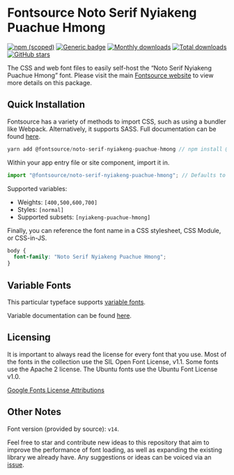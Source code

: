 # Fontsource Noto Serif Nyiakeng Puachue Hmong

[![npm (scoped)](https://img.shields.io/npm/v/@fontsource/noto-serif-nyiakeng-puachue-hmong?color=brightgreen)](https://www.npmjs.com/package/@fontsource/noto-serif-nyiakeng-puachue-hmong) [![Generic badge](https://img.shields.io/badge/fontsource-passing-brightgreen)](https://github.com/fontsource/fontsource) [![Monthly downloads](https://badgen.net/npm/dm/@fontsource/noto-serif-nyiakeng-puachue-hmong)](https://github.com/fontsource/fontsource) [![Total downloads](https://badgen.net/npm/dt/@fontsource/noto-serif-nyiakeng-puachue-hmong)](https://github.com/fontsource/fontsource) [![GitHub stars](https://img.shields.io/github/stars/fontsource/fontsource.svg?style=social&label=Star)](https://github.com/fontsource/fontsource/stargazers)

The CSS and web font files to easily self-host the “Noto Serif Nyiakeng Puachue Hmong” font. Please visit the main [Fontsource website](https://fontsource.org/fonts/noto-serif-nyiakeng-puachue-hmong) to view more details on this package.

## Quick Installation

Fontsource has a variety of methods to import CSS, such as using a bundler like Webpack. Alternatively, it supports SASS. Full documentation can be found [here](https://fontsource.org/docs/introduction).

```javascript
yarn add @fontsource/noto-serif-nyiakeng-puachue-hmong // npm install @fontsource/noto-serif-nyiakeng-puachue-hmong
```

Within your app entry file or site component, import it in.

```javascript
import "@fontsource/noto-serif-nyiakeng-puachue-hmong"; // Defaults to weight 400.
```

Supported variables:

- Weights: `[400,500,600,700]`
- Styles: `[normal]`
- Supported subsets: `[nyiakeng-puachue-hmong]`

Finally, you can reference the font name in a CSS stylesheet, CSS Module, or CSS-in-JS.

```css
body {
  font-family: "Noto Serif Nyiakeng Puachue Hmong";
}
```

## Variable Fonts

This particular typeface supports [variable fonts](https://developer.mozilla.org/en-US/docs/Web/CSS/CSS_Fonts/Variable_Fonts_Guide).

Variable documentation can be found [here](https://fontsource.org/docs/variable-fonts).

## Licensing

It is important to always read the license for every font that you use.
Most of the fonts in the collection use the SIL Open Font License, v1.1. Some fonts use the Apache 2 license. The Ubuntu fonts use the Ubuntu Font License v1.0.

[Google Fonts License Attributions](https://fonts.google.com/attribution)

## Other Notes

Font version (provided by source): `v14`.

Feel free to star and contribute new ideas to this repository that aim to improve the performance of font loading, as well as expanding the existing library we already have. Any suggestions or ideas can be voiced via an [issue](https://github.com/fontsource/fontsource/issues).
